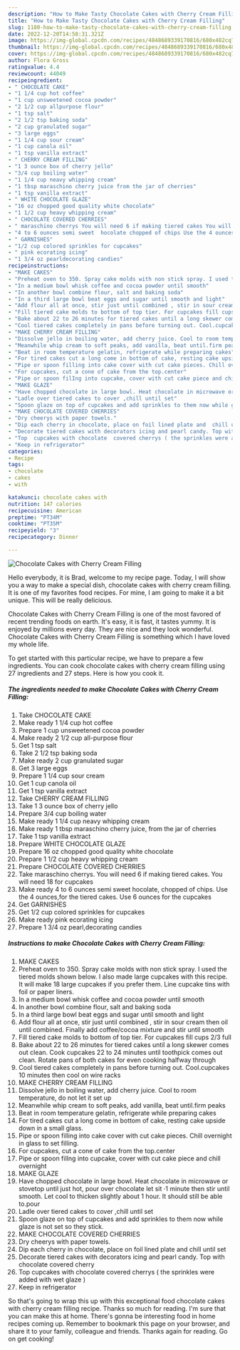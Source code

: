 ```yaml
---
description: "How to Make Tasty Chocolate Cakes with Cherry Cream Filling"
title: "How to Make Tasty Chocolate Cakes with Cherry Cream Filling"
slug: 1180-how-to-make-tasty-chocolate-cakes-with-cherry-cream-filling
date: 2022-12-20T14:58:31.321Z
image: https://img-global.cpcdn.com/recipes/4848689339170816/680x482cq70/chocolate-cakes-with-cherry-cream-filling-recipe-main-photo.jpg
thumbnail: https://img-global.cpcdn.com/recipes/4848689339170816/680x482cq70/chocolate-cakes-with-cherry-cream-filling-recipe-main-photo.jpg
cover: https://img-global.cpcdn.com/recipes/4848689339170816/680x482cq70/chocolate-cakes-with-cherry-cream-filling-recipe-main-photo.jpg
author: Flora Gross
ratingvalue: 4.4
reviewcount: 44049
recipeingredient:
- " CHOCOLATE CAKE"
- "1 1/4 cup hot coffee"
- "1 cup unsweetened cocoa powder"
- "2 1/2 cup allpurpose flour"
- "1 tsp salt"
- "2 1/2 tsp baking soda"
- "2 cup granulated sugar"
- "3 large eggs"
- "1 1/4 cup sour cream"
- "1 cup canola oil"
- "1 tsp vanilla extract"
- " CHERRY CREAM FILLING"
- "1 3 ounce box of cherry jello"
- "3/4 cup boiling water"
- "1 1/4 cup neavy whipping cream"
- "1 tbsp maraschino cherry juice from the jar of cherries"
- "1 tsp vanilla extract"
- " WHITE CHOCOLATE GLAZE"
- "16 oz chopped good quality white chocolate"
- "1 1/2 cup heavy whipping cream"
- " CHOCOLATE COVERED CHERRIES"
- " maraschino cherrys You will need 6 if making tiered cakes You will need 18 for cupcakes"
- "4 to 6 ounces semi sweet  hocolate chopped of chips Use the 4 ouncesfor the tiered cakes Use 6 ounces for the cupcakes"
- " GARNISHES"
- "1/2 cup colored sprinkles for cupcakes"
- " pink ecorating icing"
- "1 3/4 oz pearldecorating candies"
recipeinstructions:
- "MAKE CAKES"
- "Preheat oven to 350. Spray cake molds with non stick spray. I used the tiered molds shown below. I also made large cupcakes with this recipe. It will make 18 large cupcakes if you prefer them. Line cupcake tins with foil or paper  liners."
- "In a medium bowl whisk coffee and cocoa powder until smooth"
- "In another bowl combine flour, salt and baking soda"
- "In a third large bowl beat eggs and sugar until smooth and light"
- "Add flour all at once, stir just until combined , stir in sour cream then oil until combined. Finally add coffee/cocoa mixture and stir until smooth"
- "Fill tiered cake molds to bottom of top tier. For cupcakes fill cups 2/3 full"
- "Bake about 22 to 26 minutes for tiered cakes until a long skewer comes out clean.  Cook cupcakes 22 to 24   minutes until toothpick comes out clean. Rotate pans of both cakes for even cooking halfway through"
- "Cool tiered cakes completely in pans before turning out. Cool.cupcakes 10 minutes then cool on wire racks"
- "MAKE CHERRY CREAM FILLING"
- "Dissolve jello in boiling water, add cherry juice. Cool to room temperature, do not let it set up"
- "Meanwhile whip cream to soft peaks, add vanilla, beat until.firm peaks"
- "Beat in room temperature gelatin, refrigerate while preparing cakes"
- "For tired cakes cut a long come in bottom of cake, resting cake upside down in a small glass."
- "Pipe or spoon filling into cake cover with cut cake pieces. Chill overnight in glass to set filling."
- "For cupcakes, cut a cone of cake from the top.center"
- "Pipe or spoon filIng into cupcake, cover with cut cake piece and chill overnight"
- "MAKE GLAZE"
- "Have chopped chocolate in large bowl. Heat chocolate in microwave or stovetop until just hot, pour over  chocolate let sit ·1 minute then stir until smooth. Let cool to thicken slightly about 1 hour.  It should still be able to.pour"
- "Ladle over tiered cakes to cover ,chill until set"
- "Spoon glaze on top of cupcakes and add sprinkles to them now while glaze is not set so they stick."
- "MAKE CHOCOLATE COVERED CHERRIES"
- "Dry cheerys with paper towels."
- "Dip each cherry in chocolate, place on foil lined plate and  chill until set"
- "Decorate tiered cakes with decorators icing and pearl candy. Top with chocolate covered cherry"
- "Top  cupcakes with chocolate  covered cherrys ( the sprinkles were added with wet glaze )"
- "Keep in refrigerator"
categories:
- Recipe
tags:
- chocolate
- cakes
- with

katakunci: chocolate cakes with 
nutrition: 147 calories
recipecuisine: American
preptime: "PT34M"
cooktime: "PT35M"
recipeyield: "3"
recipecategory: Dinner

---
```



![Chocolate Cakes with Cherry Cream Filling](https://img-global.cpcdn.com/recipes/4848689339170816/680x482cq70/chocolate-cakes-with-cherry-cream-filling-recipe-main-photo.jpg)

Hello everybody, it is Brad, welcome to my recipe page. Today, I will show you a way to make a special dish, chocolate cakes with cherry cream filling. It is one of my favorites food recipes. For mine, I am going to make it a bit unique. This will be really delicious.



Chocolate Cakes with Cherry Cream Filling is one of the most favored of recent trending foods on earth. It's easy, it is fast, it tastes yummy. It is enjoyed by millions every day. They are nice and they look wonderful. Chocolate Cakes with Cherry Cream Filling is something which I have loved my whole life.


To get started with this particular recipe, we have to prepare a few ingredients. You can cook chocolate cakes with cherry cream filling using 27 ingredients and 27 steps. Here is how you cook it.

<!--inarticleads1-->

##### The ingredients needed to make Chocolate Cakes with Cherry Cream Filling:

1. Take  CHOCOLATE CAKE
1. Make ready 1 1/4 cup hot coffee
1. Prepare 1 cup unsweetened cocoa powder
1. Make ready 2 1/2 cup all-purpose flour
1. Get 1 tsp salt
1. Take 2 1/2 tsp baking soda
1. Make ready 2 cup granulated sugar
1. Get 3 large eggs
1. Prepare 1 1/4 cup sour cream
1. Get 1 cup canola oil
1. Get 1 tsp vanilla extract
1. Take  CHERRY CREAM FILLING
1. Take 1 3 ounce box of cherry jello
1. Prepare 3/4 cup boiling water
1. Make ready 1 1/4 cup neavy whipping cream
1. Make ready 1 tbsp maraschino cherry juice, from the jar of cherries
1. Take 1 tsp vanilla extract
1. Prepare  WHITE CHOCOLATE GLAZE
1. Prepare 16 oz chopped good quality white chocolate
1. Prepare 1 1/2 cup heavy whipping cream
1. Prepare  CHOCOLATE COVERED CHERRIES
1. Take  maraschino cherrys. You will need 6 if making tiered cakes. You will need 18 for cupcakes
1. Make ready 4 to 6 ounces semi sweet  hocolate, chopped of chips. Use the 4 ounces,for the tiered cakes. Use 6 ounces for the cupcakes
1. Get  GARNISHES
1. Get 1/2 cup colored sprinkles for cupcakes
1. Make ready  pink ecorating icing
1. Prepare 1 3/4 oz pearl,decorating candies




<!--inarticleads2-->

##### Instructions to make Chocolate Cakes with Cherry Cream Filling:

1. MAKE CAKES
1. Preheat oven to 350. Spray cake molds with non stick spray. I used the tiered molds shown below. I also made large cupcakes with this recipe. It will make 18 large cupcakes if you prefer them. Line cupcake tins with foil or paper  liners.
1. In a medium bowl whisk coffee and cocoa powder until smooth
1. In another bowl combine flour, salt and baking soda
1. In a third large bowl beat eggs and sugar until smooth and light
1. Add flour all at once, stir just until combined , stir in sour cream then oil until combined. Finally add coffee/cocoa mixture and stir until smooth
1. Fill tiered cake molds to bottom of top tier. For cupcakes fill cups 2/3 full
1. Bake about 22 to 26 minutes for tiered cakes until a long skewer comes out clean.  Cook cupcakes 22 to 24   minutes until toothpick comes out clean. Rotate pans of both cakes for even cooking halfway through
1. Cool tiered cakes completely in pans before turning out. Cool.cupcakes 10 minutes then cool on wire racks
1. MAKE CHERRY CREAM FILLING
1. Dissolve jello in boiling water, add cherry juice. Cool to room temperature, do not let it set up
1. Meanwhile whip cream to soft peaks, add vanilla, beat until.firm peaks
1. Beat in room temperature gelatin, refrigerate while preparing cakes
1. For tired cakes cut a long come in bottom of cake, resting cake upside down in a small glass.
1. Pipe or spoon filling into cake cover with cut cake pieces. Chill overnight in glass to set filling.
1. For cupcakes, cut a cone of cake from the top.center
1. Pipe or spoon filIng into cupcake, cover with cut cake piece and chill overnight
1. MAKE GLAZE
1. Have chopped chocolate in large bowl. Heat chocolate in microwave or stovetop until just hot, pour over  chocolate let sit ·1 minute then stir until smooth. Let cool to thicken slightly about 1 hour.  It should still be able to.pour
1. Ladle over tiered cakes to cover ,chill until set
1. Spoon glaze on top of cupcakes and add sprinkles to them now while glaze is not set so they stick.
1. MAKE CHOCOLATE COVERED CHERRIES
1. Dry cheerys with paper towels.
1. Dip each cherry in chocolate, place on foil lined plate and  chill until set
1. Decorate tiered cakes with decorators icing and pearl candy. Top with chocolate covered cherry
1. Top  cupcakes with chocolate  covered cherrys ( the sprinkles were added with wet glaze )
1. Keep in refrigerator




So that's going to wrap this up with this exceptional food chocolate cakes with cherry cream filling recipe. Thanks so much for reading. I'm sure that you can make this at home. There's gonna be interesting food in home recipes coming up. Remember to bookmark this page on your browser, and share it to your family, colleague and friends. Thanks again for reading. Go on get cooking!
